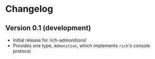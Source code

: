 # Changelog

## Version 0.1 (development)

- Initial release for rich-admonitions!
- Provides one type, `Admonition`, which implements `rich`'s console protocol
